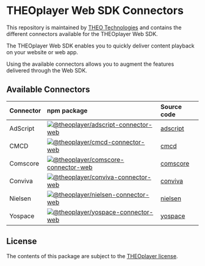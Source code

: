 # THEOplayer Web SDK Connectors

This repository is maintained by [THEO Technologies](https://www.theoplayer.com/) and contains the different connectors
available for the THEOplayer Web SDK.

The THEOplayer Web SDK enables you to quickly deliver content playback on your website or web app.

Using the available connectors allows you to augment the features delivered through the Web SDK.

## Available Connectors

| Connector | npm package                                                                                                                                                                                                             | Source code                                                                 |
|:----------|:------------------------------------------------------------------------------------------------------------------------------------------------------------------------------------------------------------------------|:----------------------------------------------------------------------------|
| AdScript  | [![@theoplayer/adscript-connector-web](https://img.shields.io/npm/v/%40theoplayer%2Fadscript-connector-web?label=%40theoplayer%2Fadscript-connector-web)](https://npmjs.com/package/@theoplayer/adscript-connector-web) | [adscript](https://github.com/THEOplayer/web-connectors/tree/main/adscript) |
| CMCD      | [![@theoplayer/cmcd-connector-web](https://img.shields.io/npm/v/%40theoplayer%2Fcmcd-connector-web?label=%40theoplayer%2Fcmcd-connector-web)](https://npmjs.com/package/@theoplayer/cmcd-connector-web)                 | [cmcd](https://github.com/THEOplayer/web-connectors/tree/main/cmcd)         |
| Comscore  | [![@theoplayer/comscore-connector-web](https://img.shields.io/npm/v/%40theoplayer%2Fcomscore-connector-web?label=%40theoplayer%2Fcomscore-connector-web)](https://npmjs.com/package/@theoplayer/comscore-connector-web) | [comscore](https://github.com/THEOplayer/web-connectors/tree/main/comscore) |
| Conviva   | [![@theoplayer/conviva-connector-web](https://img.shields.io/npm/v/%40theoplayer%2Fconviva-connector-web?label=%40theoplayer%2Fconviva-connector-web)](https://npmjs.com/package/@theoplayer/conviva-connector-web)     | [conviva](https://github.com/THEOplayer/web-connectors/tree/main/conviva)   |
| Nielsen   | [![@theoplayer/nielsen-connector-web](https://img.shields.io/npm/v/%40theoplayer%2Fnielsen-connector-web?label=%40theoplayer%2Fnielsen-connector-web)](https://npmjs.com/package/@theoplayer/nielsen-connector-web)     | [nielsen](https://github.com/THEOplayer/web-connectors/tree/main/nielsen)   |
| Yospace   | [![@theoplayer/yospace-connector-web](https://img.shields.io/npm/v/%40theoplayer%2Fyospace-connector-web?label=%40theoplayer%2Fyospace-connector-web)](https://npmjs.com/package/@theoplayer/yospace-connector-web)     | [yospace](https://github.com/THEOplayer/web-connectors/tree/main/yospace)   |

## License

The contents of this package are subject to the [THEOplayer license](https://www.theoplayer.com/terms).
